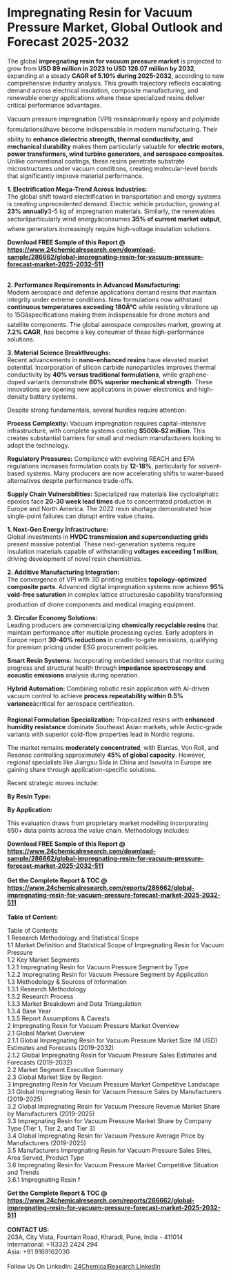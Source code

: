 <h1>Impregnating Resin for Vacuum Pressure Market, Global Outlook and Forecast 2025-2032</h1><p>The global <strong>impregnating resin for vacuum pressure market</strong> is projected to grow from <strong>USD 89 million in 2023 to USD 126.07 million by 2032</strong>, expanding at a steady <strong>CAGR of 5.10% during 2025-2032</strong>, according to new comprehensive industry analysis. This growth trajectory reflects escalating demand across electrical insulation, composite manufacturing, and renewable energy applications where these specialized resins deliver critical performance advantages.</p><p>Vacuum pressure impregnation (VPI) resinsâprimarily epoxy and polyimide formulationsâhave become indispensable in modern manufacturing. Their ability to <strong>enhance dielectric strength, thermal conductivity, and mechanical durability</strong> makes them particularly valuable for <strong>electric motors, power transformers, wind turbine generators, and aerospace composites</strong>. Unlike conventional coatings, these resins penetrate substrate microstructures under vacuum conditions, creating molecular-level bonds that significantly improve material performance.</p><p><strong>1. Electrification Mega-Trend Across Industries:</strong><br>
The global shift toward electrification in transportation and energy systems is creating unprecedented demand. Electric vehicle production, growing at <strong>23% annually</strong>3-5 kg of impregnation materials. Similarly, the renewables sectorâparticularly wind energyâconsumes <strong>35% of current market output</strong>, where generators increasingly require high-voltage insulation solutions.</p><div><b>Download FREE Sample of this Report @ 
            <a href="https://www.24chemicalresearch.com/download-sample/286662/global-impregnating-resin-for-vacuum-pressure-forecast-market-2025-2032-511">
            https://www.24chemicalresearch.com/download-sample/286662/global-impregnating-resin-for-vacuum-pressure-forecast-market-2025-2032-511</a></b></div><br><p><strong>2. Performance Requirements in Advanced Manufacturing:</strong><br>
Modern aerospace and defense applications demand resins that maintain integrity under extreme conditions. New formulations now withstand <strong>continuous temperatures exceeding 180Â°C</strong> while resisting vibrations up to 15Gâspecifications making them indispensable for drone motors and satellite components. The global aerospace composites market, growing at <strong>7.2% CAGR</strong>, has become a key consumer of these high-performance solutions.</p><p><strong>3. Material Science Breakthroughs:</strong><br>
Recent advancements in <strong>nano-enhanced resins</strong> have elevated market potential. Incorporation of silicon carbide nanoparticles improves thermal conductivity by <strong>40% versus traditional formulations</strong>, while graphene-doped variants demonstrate <strong>60% superior mechanical strength</strong>. These innovations are opening new applications in power electronics and high-density battery systems.</p><p>Despite strong fundamentals, several hurdles require attention:</p><p><strong>Process Complexity:</strong> Vacuum impregnation requires capital-intensive infrastructure, with complete systems costing <strong>$500k-$2 million</strong>. This creates substantial barriers for small and medium manufacturers looking to adopt the technology.</p><p><strong>Regulatory Pressures:</strong> Compliance with evolving REACH and EPA regulations increases formulation costs by <strong>12-18%</strong>, particularly for solvent-based systems. Many producers are now accelerating shifts to water-based alternatives despite performance trade-offs.</p><p><strong>Supply Chain Vulnerabilities:</strong> Specialized raw materials like cycloaliphatic epoxies face <strong>20-30 week lead times</strong> due to concentrated production in Europe and North America. The 2022 resin shortage demonstrated how single-point failures can disrupt entire value chains.</p><p><strong>1. Next-Gen Energy Infrastructure:</strong><br>
Global investments in <strong>HVDC transmission and superconducting grids</strong> present massive potential. These next-generation systems require insulation materials capable of withstanding <strong>voltages exceeding 1 million</strong>, driving development of novel resin chemistries.</p><p><strong>2. Additive Manufacturing Integration:</strong><br>
The convergence of VPI with 3D printing enables <strong>topology-optimized composite parts</strong>. Advanced digital impregnation systems now achieve <strong>95% void-free saturation</strong> in complex lattice structuresâa capability transforming production of drone components and medical imaging equipment.</p><p><strong>3. Circular Economy Solutions:</strong><br>
Leading producers are commercializing <strong>chemically recyclable resins</strong> that maintain performance after multiple processing cycles. Early adopters in Europe report <strong>30-40% reductions</strong> in cradle-to-gate emissions, qualifying for premium pricing under ESG procurement policies.</p><p><strong>Smart Resin Systems:</strong> Incorporating embedded sensors that monitor curing progress and structural health through <strong>impedance spectroscopy and acoustic emissions</strong> analysis during operation.</p><p><strong>Hybrid Automation:</strong> Combining robotic resin application with AI-driven vacuum control to achieve <strong>process repeatability within 0.5% variance</strong>âcritical for aerospace certification.</p><p><strong>Regional Formulation Specialization:</strong> Tropicalized resins with <strong>enhanced humidity resistance</strong> dominate Southeast Asian markets, while Arctic-grade variants with superior cold-flow properties lead in Nordic regions.</p><p>The market remains <strong>moderately concentrated</strong>, with Elantas, Von Roll, and Resonac controlling approximately <strong>45% of global capacity</strong>. However, regional specialists like Jiangsu Sida in China and Isovolta in Europe are gaining share through application-specific solutions.</p><p>Recent strategic moves include:</p><p><strong>By Resin Type:</strong></p><p><strong>By Application:</strong></p><p>This evaluation draws from proprietary market modelling incorporating 850+ data points across the value chain. Methodology includes:</p><div><b>Download FREE Sample of this Report @ 
            <a href="https://www.24chemicalresearch.com/download-sample/286662/global-impregnating-resin-for-vacuum-pressure-forecast-market-2025-2032-511">
            https://www.24chemicalresearch.com/download-sample/286662/global-impregnating-resin-for-vacuum-pressure-forecast-market-2025-2032-511</a></b></div><br><div><b>Get the Complete Report & TOC @ 
            <a href="https://www.24chemicalresearch.com/reports/286662/global-impregnating-resin-for-vacuum-pressure-forecast-market-2025-2032-511">
            https://www.24chemicalresearch.com/reports/286662/global-impregnating-resin-for-vacuum-pressure-forecast-market-2025-2032-511</a></b></div><br>
            <b>Table of Content:</b><p>Table of Contents<br />
1 Research Methodology and Statistical Scope<br />
1.1 Market Definition and Statistical Scope of Impregnating Resin for Vacuum Pressure<br />
1.2 Key Market Segments<br />
1.2.1 Impregnating Resin for Vacuum Pressure Segment by Type<br />
1.2.2 Impregnating Resin for Vacuum Pressure Segment by Application<br />
1.3 Methodology & Sources of Information<br />
1.3.1 Research Methodology<br />
1.3.2 Research Process<br />
1.3.3 Market Breakdown and Data Triangulation<br />
1.3.4 Base Year<br />
1.3.5 Report Assumptions & Caveats<br />
2 Impregnating Resin for Vacuum Pressure Market Overview<br />
2.1 Global Market Overview<br />
2.1.1 Global Impregnating Resin for Vacuum Pressure Market Size (M USD) Estimates and Forecasts (2019-2032)<br />
2.1.2 Global Impregnating Resin for Vacuum Pressure Sales Estimates and Forecasts (2019-2032)<br />
2.2 Market Segment Executive Summary<br />
2.3 Global Market Size by Region<br />
3 Impregnating Resin for Vacuum Pressure Market Competitive Landscape<br />
3.1 Global Impregnating Resin for Vacuum Pressure Sales by Manufacturers (2019-2025)<br />
3.2 Global Impregnating Resin for Vacuum Pressure Revenue Market Share by Manufacturers (2019-2025)<br />
3.3 Impregnating Resin for Vacuum Pressure Market Share by Company Type (Tier 1, Tier 2, and Tier 3)<br />
3.4 Global Impregnating Resin for Vacuum Pressure Average Price by Manufacturers (2019-2025)<br />
3.5 Manufacturers Impregnating Resin for Vacuum Pressure Sales Sites, Area Served, Product Type<br />
3.6 Impregnating Resin for Vacuum Pressure Market Competitive Situation and Trends<br />
3.6.1 Impregnating Resin f</p><div><b>Get the Complete Report & TOC @ 
            <a href="https://www.24chemicalresearch.com/reports/286662/global-impregnating-resin-for-vacuum-pressure-forecast-market-2025-2032-511">
            https://www.24chemicalresearch.com/reports/286662/global-impregnating-resin-for-vacuum-pressure-forecast-market-2025-2032-511</a></b></div><br><b>CONTACT US:</b><br>
            203A, City Vista, Fountain Road, Kharadi, Pune, India - 411014<br>
            International: +1(332) 2424 294<br>
            Asia: +91 9169162030 <br><br>
            Follow Us On LinkedIn: <a href="https://www.linkedin.com/company/24chemicalresearch/">24ChemicalResearch LinkedIn</a>